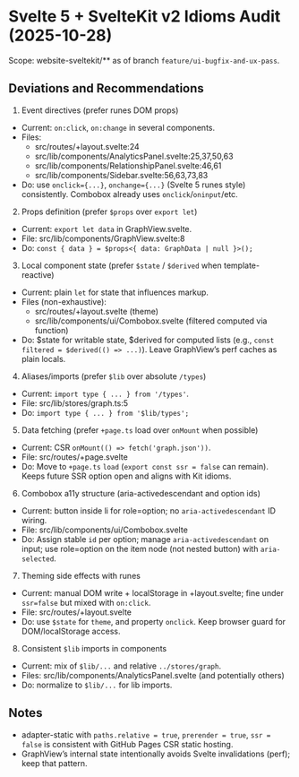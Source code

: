 # Svelte 5 + SvelteKit v2 Idioms Audit (2025-10-28)

Scope: website-sveltekit/** as of branch `feature/ui-bugfix-and-ux-pass`.

## Deviations and Recommendations

1) Event directives (prefer runes DOM props)
- Current: `on:click`, `on:change` in several components.
- Files:
  - src/routes/+layout.svelte:24
  - src/lib/components/AnalyticsPanel.svelte:25,37,50,63
  - src/lib/components/RelationshipPanel.svelte:46,61
  - src/lib/components/Sidebar.svelte:56,63,73,83
- Do: use `onclick={...}`, `onchange={...}` (Svelte 5 runes style) consistently. Combobox already uses `onclick`/`oninput`/etc.

2) Props definition (prefer `$props` over `export let`)
- Current: `export let data` in GraphView.svelte.
- File: src/lib/components/GraphView.svelte:8
- Do: `const { data } = $props<{ data: GraphData | null }>();`

3) Local component state (prefer `$state` / `$derived` when template-reactive)
- Current: plain `let` for state that influences markup.
- Files (non-exhaustive):
  - src/routes/+layout.svelte (theme)
  - src/lib/components/ui/Combobox.svelte (filtered computed via function)
- Do: $state for writable state, $derived for computed lists (e.g., `const filtered = $derived(() => ...)`). Leave GraphView’s perf caches as plain locals.

4) Aliases/imports (prefer `$lib` over absolute `/types`)
- Current: `import type { ... } from '/types'`.
- File: src/lib/stores/graph.ts:5
- Do: `import type { ... } from '$lib/types';`

5) Data fetching (prefer `+page.ts` load over `onMount` when possible)
- Current: CSR `onMount(() => fetch('graph.json'))`.
- File: src/routes/+page.svelte
- Do: Move to `+page.ts` `load` (`export const ssr = false` can remain). Keeps future SSR option open and aligns with Kit idioms.

6) Combobox a11y structure (aria-activedescendant and option ids)
- Current: button inside li for role=option; no `aria-activedescendant` ID wiring.
- File: src/lib/components/ui/Combobox.svelte
- Do: Assign stable `id` per option; manage `aria-activedescendant` on input; use role=option on the item node (not nested button) with `aria-selected`.

7) Theming side effects with runes
- Current: manual DOM write + localStorage in +layout.svelte; fine under `ssr=false` but mixed with `on:click`.
- File: src/routes/+layout.svelte
- Do: use `$state` for `theme`, and property `onclick`. Keep browser guard for DOM/localStorage access.

8) Consistent `$lib` imports in components
- Current: mix of `$lib/...` and relative `../stores/graph`.
- Files: src/lib/components/AnalyticsPanel.svelte (and potentially others)
- Do: normalize to `$lib/...` for lib imports.

## Notes
- adapter-static with `paths.relative = true`, `prerender = true`, `ssr = false` is consistent with GitHub Pages CSR static hosting.
- GraphView’s internal state intentionally avoids Svelte invalidations (perf); keep that pattern.


